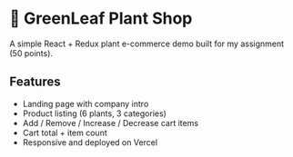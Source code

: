 # 🌿 GreenLeaf Plant Shop

A simple React + Redux plant e-commerce demo built for my assignment (50 points).

## Features
- Landing page with company intro
- Product listing (6 plants, 3 categories)
- Add / Remove / Increase / Decrease cart items
- Cart total + item count
- Responsive and deployed on Vercel
